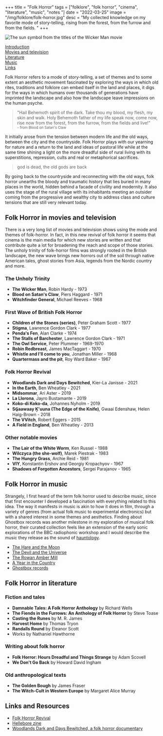 +++
title = "Folk Horror"
tags = ["folklore", "folk horror", "cinema", "literature", "music", "notes "]
date = "2022-03-25"
image = "/img/folklore/folk-horror.jpg"
desc = "My collected knowledge on my favorite mode of story-telling, rising from the forest, from the furrow and from the fields. "
+++

![The sun symbol from the titles of the Wicker Man movie](/img/folklore/folk-horror.jpg "The sun symbol from the titles of the Wicker Man movie")

<div class="table-of-contents">

[Introduction](#introduction)  
[Movies and television](#folk-horror-in-movies-and-television)  
[Literature](#folk-horror-in-literature)  
[Music](#folk-horror-in-music)  
[Links](#links-and-resources)

</div>

Folk Horror refers to a mode of story-telling, a set of themes and to some extent an aesthetic movement fascinated by exploring the ways in which old rites, traditions and folklore can embed itself in the land and places, it digs for the ways in which humans over thousands of generations have imprinted the landscape and also how the landscape leave impressions on the human psyche.

> "Hail Behemoth spirit of the dark. Take thou my blood, my flesh, my skin and walk. Holy Behemoth father of my life speak now, come now, rise now from the forest, from the furrow, from the fields and live!"  
<small>- from Blood on Satan's Claw</small>

It initially arose from the tension between modern life and the old ways, between the city and the countryside. Folk Horror plays with our yearning for nature and a return to the land and ideas of pastoral life while at the same time shining a light on the more dreadful side of rural living with its superstitions, repression, cults and real or metaphorical sacrifices.

> god is dead, the old gods are back

By going back to the countryside and reconnecting with the old ways, folk horror unearths the bloody and traumatic history that lies buried in many places in the world, hidden behind a facade of civility and modernity. It also uses the stage of the rural village with its inhabitants meeting an outsider coming from the progressive and wealthy city to address class and culture tensions that are still very relevant today.

## Folk Horror in movies and television

There is a very long list of movies and television shows using the mode and themes of folk-horror. In fact, in this new revival of folk horror it seems that cinema is the main media for which new stories are written and that contribute quite a lot for broadening the reach and scope of those stories. The unholy trinity of folk-horror films was strongly rooted in the British landscape, the new wave brings new horrors out of the soil through native American tales, ghost stories from Asia, legends from the Nordic country and more.

### The Unholy Trinity

- **The Wicker Man**, Robin Hardy - 1973
- **Blood on Satan's Claw**, Piers Haggard - 1971
- **Witchfinder General**, Michael Reeves - 1968

### First Wave of British Folk Horror

- **Children of the Stones (series)**, Peter Graham Scott - 1977
- **Stigma**, Lawrence Gordon Clark - 1977
- **Penda's Fen**, Alan Clarke - 1974
- **The Stalls of Barchester**, Lawrence Gordon Clark - 1971
- **The Owl Service**, Peter Plummer - 1969-1970
- **Robin Redbreast**, James MacTaggart - 1970
- **Whistle and I'll come to you**, Jonathan Miller - 1968
- **Quartermass and the pit**, Roy Ward Baker - 1967

### Folk Horror Revival

- **Woodlands Dark and Days Bewitched**, Kier-La Janisse - 2021
- **In the Earth**, Ben Wheatley - 2021
- **Midsommar**, Ari Aster - 2019  
- **La Llorona**, Jayro Bustamante - 2019
- **Koko-di Koko-da**, Johannes Nyholm - 2019
- **SG̲aawaay Ḵ'uuna (The Edge of the Knife)**, Gwaai Edenshaw, Helen Haig-Brown - 2018
- **The VVitch**, Robert Eggers - 2015
- **A Field in England**, Ben Wheatley - 2013

### Other notable movies

- **The Lair of the White Worm**, Ken Russel - 1988
- **Wilczyca (the she-wolf)**, Marek Piestrak - 1983
- **The Hungry Grass**, Archie Reid - 1981
- **VIY**, Konstantin Ershov and Georgiy Kropachyov - 1967
- **Shadows of Forgotten Ancestors**, Sergei Parajanov - 1965

## Folk Horror in music

Strangely, I first heard of the term folk horror used to describe music, since that first encounter I developed a fascination with everything related to this idea. The way it manifests in music is akin to how it does in film, through a variety of genres (from actual folk music to experimental electronics) but with a shared interest in some themes and aesthetics. Finding about Ghostbox records was another milestone in my exploration of musical folk horror, their curated collection feels like an extension of the early sonic explorations of the BBC radiophonic workshop and I would describe the music they release as the sound of [hauntology](/folklore/wyrd-terms/).

- [The Hare and the Moon](https://thehareandthemoon.bandcamp.com/)
- [The Devil and the Universe](https://thedeviltheuniverse.bandcamp.com/album/folk-horror)
- [The Rowan Amber Mill](https://rowanambermill.bandcamp.com/)
- [A Year in the Country](https://ayearinthecountry.bandcamp.com/)
- [Ghostbox records](https://ghostbox.co.uk/)

## Folk Horror in literature

### Fiction and tales

- **Damnable Tales: A Folk Horror Anthology** by Richard Wells
- **The Fiends in the Furrows: An Anthology of Folk Horror** by Steve Toase
- **Casting the Runes** by M. R. James
- **Harvest Home** by Thomas Tryon
- **Randalls Round** by Eleanor Scott
- Works by Nathaniel Hawthorne

### Writing about folk horror

- **Folk Horror: Hours Dreadful and Things Strange** by Adam Scovell
- **We Don't Go Back** by Howard David Ingham

### Old anthropological texts

- **The Golden Bough** by James Fraser
- **The Witch-Cult in Western Europe** by Margaret Alice Murray

## Links and Resources

- [Folk Horror Revival](https://folkhorrorrevival.com/)
- [Hellebore zine](https://helleborezine.bigcartel.com/)
- [Woodlands Dark and Days Bewitched, a folk horror documentary](https://woodlandsdarkanddaysbewitched.com/)
